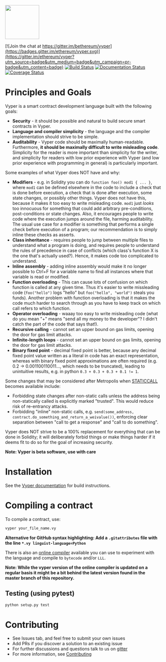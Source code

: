 
<img src="https://raw.githubusercontent.com/ethereum/vyper/master/logo/vyper-logo-transparent.svg?sanitize=true" alt="" width="110">

[![Join the chat at https://gitter.im/bethereum/vyper](https://badges.gitter.im/ethereum/vyper.svg)](https://gitter.im/ethereum/vyper?utm_source=badge&utm_medium=badge&utm_campaign=pr-badge&utm_content=badge)
[![Build Status](https://travis-ci.org/ethereum/vyper.svg?branch=master)](https://travis-ci.org/ethereum/vyper)
[![Documentation Status](https://readthedocs.org/projects/vyper/badge/?version=latest)](http://vyper.readthedocs.io/en/latest/?badge=latest)
[![Coverage Status](https://coveralls.io/repos/github/ethereum/vyper/badge.svg?branch=master)](https://coveralls.io/github/ethereum/vyper?branch=master)

# Principles and Goals

Vyper is a smart contract development language built with the following goals:

* **Security** - it should be possible and natural to build secure smart contracts in Vyper.
* **Language and compiler simplicity** - the language and the compiler implementation should strive to be simple.
* **Auditability** - Vyper code should be maximally human-readable. Furthermore, **it should be maximally difficult to write misleading code**. Simplicity for the reader is more important than simplicity for the writer, and simplicity for readers with low prior experience with Vyper (and low prior experience with programming in general) is particularly important.

Some examples of what Vyper does NOT have and why:

* **Modifiers** - e.g. in Solidity you can do `function foo() mod1 { ... }`, where `mod1` can be defined elsewhere in the code to include a check that is done before execution, a check that is done after execution, some state changes, or possibly other things. Vyper does not have this, because it makes it too easy to write misleading code. `mod1` just _looks_ too innocuous for something that could add arbitrary pre-conditions, post-conditions or state changes. Also, it encourages people to write code where the execution jumps around the file, harming auditability. The usual use case for a modifier is something that performs a single check before execution of a program; our recommendation is to simply inline these checks as asserts.
* **Class inheritance** - requires people to jump between multiple files to understand what a program is doing, and requires people to understand the rules of precedence in case of conflicts (which class's function X is the one that's actually used?). Hence, it makes code too complicated to understand.
* **Inline assembly** - adding inline assembly would make it no longer possible to Ctrl+F for a variable name to find all instances where that variable is read or modified.
* **Function overloading** - This can cause lots of confusion on which function is called at any given time. Thus it's easier to write missleading code (``foo("hello")`` logs "hello" but ``foo("hello", "world")`` steals you funds). Another problem with function overloading is that it makes the code much harder to search through as you have to keep track on which call refers to which function. 
* **Operator overloading** - waaay too easy to write misleading code (what do you mean "+" means "send all my money to the developer"? I didn't catch the part of the code that says that!).
* **Recursive calling** - cannot set an upper bound on gas limits, opening the door for gas limit attacks.
* **Infinite-length loops** - cannot set an upper bound on gas limits, opening the door for gas limit attacks.
* **Binary fixed point** - decimal fixed point is better, because any decimal fixed point value written as a literal in code has an exact representation, whereas with binary fixed point approximations are often required (e.g. 0.2 -> 0.001100110011..., which needs to be truncated), leading to unintuitive results, e.g. in python `0.3 + 0.3 + 0.3 + 0.1 != 1`.

Some changes that may be considered after Metropolis when [STATICCALL](https://github.com/ethereum/EIPs/pull/214/files) becomes available include:

* Forbidding state changes after non-static calls unless the address being non-statically called is explicitly marked "trusted". This would reduce risk of re-entrancy attacks.
* Forbidding "inline" non-static calls, e.g. `send(some_address, contract.do_something_and_return_a_weivalue())`, enforcing clear separation between "call to get a response" and "call to do something".

Vyper does NOT strive to be a 100% replacement for everything that can be done in Solidity; it will deliberately forbid things or make things harder if it deems fit to do so for the goal of increasing security.

**Note: Vyper is beta software, use with care**

# Installation
See the [Vyper documentation](https://vyper.readthedocs.io/en/latest/installing-vyper.html)
for build instructions.

# Compiling a contract
To compile a contract, use:
```bash
vyper your_file_name.vy
```

**Alternative for GitHub syntax highlighting: Add a `.gitattributes` file with the line `*.vy linguist-language=Python`**

There is also an [online compiler](https://vyper.online/) available you can use to experiment with
the language and compile to ``bytecode`` and/or ``LLL``.

**Note: While the vyper version of the online compiler is updated on a regular basis it might
be a bit behind the latest version found in the master branch of this repository.**

## Testing (using pytest)
```bash
python setup.py test
```

# Contributing
* See Issues tab, and feel free to submit your own issues
* Add PRs if you discover a solution to an existing issue
* For further discussions and questions talk to us on [gitter](https://gitter.im/ethereum/vyper)
* For more information, see [Contributing](http://vyper.readthedocs.io/en/latest/contributing.html)
